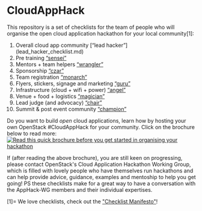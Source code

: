 # CloudAppHack

This repository is a set of checklists for the team of people who will organise the open cloud application hackathon for your local community[1]:

 1. Overall cloud app community [“lead hacker”] (lead_hacker_checklist.md)
 2. Pre training [“sensei”](training_sensei_checklist.md)
 3. Mentors + team helpers [“wrangler”](mentors_wrangler_checklist.md)
 4. Sponsorship [“czar”](sponsorship_czar_checklist.md)
 5. Team registration [“monarch”](team_registration_monarch_checklist.md)
 6. Flyers, stickers, signage and marketing [“guru”](marketting_guru_checklist.md)
 7. Infrastructure (cloud + wifi + power) [“angel”](infrastructure_angel_checklist.md)
 8. Venue + food + logistics [“magician”](venue_magician_checklist.md)
 9. Lead judge (and advocacy) [“chair”](judges_chair_checklist.md)
 10. Summit & post event community [“champion”](community_champion_checklist.md)

Do you want to build *open* cloud applications, learn how by hosting your own OpenStack #CloudAppHack for your community.
Click on the brochure below to read more:
[![Read this quick brochure before you get started in organising your hackathon](https://pbs.twimg.com/media/CkFOue5WYAAB1pK.jpg)](https://docs.google.com/presentation/d/1dK7d3A2pQ9iv3VxoVvAF1x4m7d10cZUc-q4F2e95GgQ/pub?start=true&loop=true&delayms=3000)

If (after reading the above brochure), you are still keen on progressing, please contact OpenStack's Cloud Application Hackathon Working Group, which is filled with lovely people who have themselves run hackathons and can help provide advice, guidance, examples and mentoship to help you get going!  PS these checklists make for a great way to have a conversation with the AppHack-WG members and their individual expertises.

[1]= We love checklists, check out the ["Checklist Manifesto"](https://en.wikipedia.org/wiki/The_Checklist_Manifesto)!
